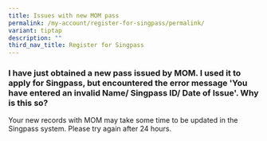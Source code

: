 ```yaml
---
title: Issues with new MOM pass
permalink: /my-account/register-for-singpass/permalink/
variant: tiptap
description: ""
third_nav_title: Register for Singpass
---
```

<h3>I have just obtained a new pass issued by MOM. I used it to apply for Singpass, but encountered the error message 'You have entered an invalid Name/ Singpass ID/ Date of Issue'. Why is this so?</h3>
<p>Your new records with MOM may take some time to be updated in the Singpass
system. Please try again after 24 hours.</p>